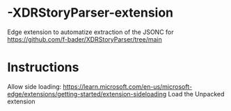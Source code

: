 # -XDRStoryParser-extension
Edge extension to automatize extraction of the JSONC for https://github.com/f-bader/XDRStoryParser/tree/main


# Instructions
Allow side loading: https://learn.microsoft.com/en-us/microsoft-edge/extensions/getting-started/extension-sideloading
Load the Unpacked extension
